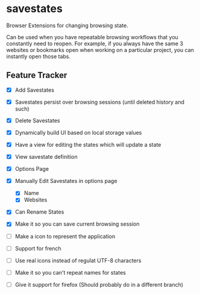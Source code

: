 # savestates
Browser Extensions for changing browsing state.

Can be used when you have repeatable browsing workflows that you constantly need to reopen. 
For example, if you always have the same 3 websites or bookmarks open when working on a particular project, you can instantly open those tabs. 



## Feature Tracker

- [x] Add Savestates
- [x] Savestates persist over browsing sessions (until deleted history and such)
- [x] Delete Savestates
- [x] Dynamically build UI based on local storage values
- [x] Have a view for editing the states which will update a state
- [x] View savestate definition
- [x] Options Page
- [x] Manually Edit Savestates in options page
    - [x] Name
    - [x] Websites
- [x] Can Rename States
- [x] Make it so you can save current browsing session

- [ ] Make a icon to represent the application
- [ ] Support for french
- [ ] Use real icons instead of regulat UTF-8 characters 
- [ ] Make it so you can't repeat names for states
- [ ] Give it support for firefox (Should probably do in a different branch)

